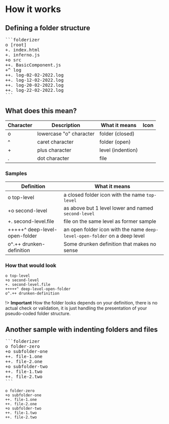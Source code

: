 # How it works

## Defining a folder structure

<div class="raw-pre">
<pre>
```folderizer
o [root]
+. index.html
+. inferno.js
+o src
++. BasicComponent.js
+^ log
++. log-02-02-2022.log
++. log-12-02-2022.log
++. log-20-02-2022.log
++. log-22-02-2022.log
``` 
</pre>  
</div>

## What does this mean?

| Character | Description | What it means | Icon |
| --------- | ----------- | ----------- | ---- |
| o         | lowercase "o" character | folder (closed) | <i class="icon icon-folder"></i> |
| ^         | caret character         | folder (open) |  <i class="icon icon-folder-open"></i> |  
| +         | plus character          | level (indention) |  |
| .         | dot character           | file          |  <i class="icon icon-file"></i> |  

### Samples

| Definition | What it means |
| --------- | ----------- | 
| o top-level | a closed folder icon with the name `top-level` |
| +o second-level | as above but 1 level lower and named `second-level` |
| +. second-level.file | file on the same level as former sample |
| +++++^ deep-level-open-folder | an open folder icon with the name `deep-level-open-folder` on a deep level |
| o^.++ drunken-definition | Some drunken definition that makes no sense |

### How that would look

```folderizer
o top-level
+o second-level
+. second-level.file
+++++^ deep-level-open-folder 
o^.++ drunken-definition
```

!> **Important** How the folder looks depends on your definition, there is no actual check or validation, it is just handling the presentation of your pseudo-coded folder structure.

## Another sample with indenting folders and files

<div class="raw-pre">
<pre>
```folderizer
o folder-zero
+o subfolder-one
++. file-1.one
++. file-2.one
+o subfolder-two
++. file-1.two
++. file-2.two
``` 
</pre>  
</div>

```folderizer
o folder-zero
+o subfolder-one
++. file-1.one
++. file-2.one
+o subfolder-two
++. file-1.two
++. file-2.two
``` 